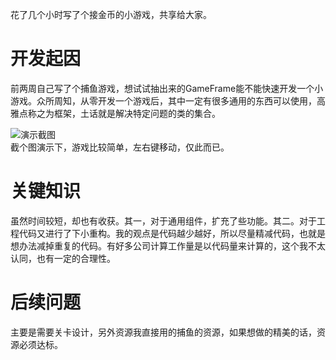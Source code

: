 ﻿---
categories: [游戏开发]
tags: [游戏开发,接金币, C++,开源]
---
花了几个小时写了个接金币的小游戏，共享给大家。

# 开发起因
前两周自己写了个捕鱼游戏，想试试抽出来的GameFrame能不能快速开发一个小游戏。众所周知，从零开发一个游戏后，其中一定有很多通用的东西可以使用，高雅点称之为框架，土话就是解决特定问题的类的集合。

![演示截图](../../../screenshot/EasyGold.jpg "演示截图")  
  截个图演示下，游戏比较简单，左右键移动，仅此而已。

# 关键知识
虽然时间较短，却也有收获。其一，对于通用组件，扩充了些功能。其二。对于工程代码又进行了下小重构。我的观点是代码越少越好，所以尽量精减代码，也就是想办法减掉重复的代码。有好多公司计算工作量是以代码量来计算的，这个我不太认同，也有一定的合理性。  

# 后续问题
主要是需要关卡设计，另外资源我直接用的捕鱼的资源，如果想做的精美的话，资源必须达标。